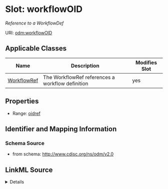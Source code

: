 # Slot: workflowOID


_Reference to a WorkflowDef_



URI: [odm:workflowOID](http://www.cdisc.org/ns/odm/v2.0/workflowOID)



<!-- no inheritance hierarchy -->




## Applicable Classes

| Name | Description | Modifies Slot |
| --- | --- | --- |
[WorkflowRef](WorkflowRef.md) | The WorkflowRef references a workflow definition |  yes  |







## Properties

* Range: [oidref](oidref.md)





## Identifier and Mapping Information







### Schema Source


* from schema: http://www.cdisc.org/ns/odm/v2.0




## LinkML Source

<details>
```yaml
name: workflowOID
description: Reference to a WorkflowDef
from_schema: http://www.cdisc.org/ns/odm/v2.0
rank: 1000
alias: workflowOID
domain_of:
- WorkflowRef
range: oidref

```
</details>